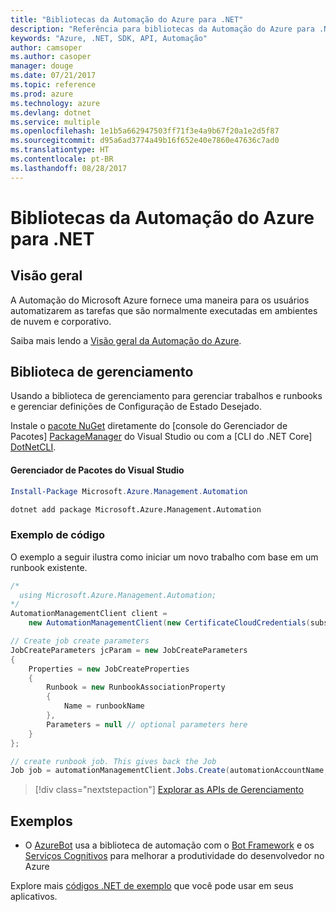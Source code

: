 ```yaml
---
title: "Bibliotecas da Automação do Azure para .NET"
description: "Referência para bibliotecas da Automação do Azure para .NET"
keywords: "Azure, .NET, SDK, API, Automação"
author: camsoper
ms.author: casoper
manager: douge
ms.date: 07/21/2017
ms.topic: reference
ms.prod: azure
ms.technology: azure
ms.devlang: dotnet
ms.service: multiple
ms.openlocfilehash: 1e1b5a662947503ff71f3e4a9b67f20a1e2d5f87
ms.sourcegitcommit: d95a6ad3774a49b16f652e40e7860e47636c7ad0
ms.translationtype: HT
ms.contentlocale: pt-BR
ms.lasthandoff: 08/28/2017
---
```

# <a name="azure-automation-libraries-for-net"></a>Bibliotecas da Automação do Azure para .NET

## <a name="overview"></a>Visão geral

A Automação do Microsoft Azure fornece uma maneira para os usuários automatizarem as tarefas que são normalmente executadas em ambientes de nuvem e corporativo. 

Saiba mais lendo a [Visão geral da Automação do Azure](/azure/automation/automation-intro).

## <a name="management-library"></a>Biblioteca de gerenciamento

Usando a biblioteca de gerenciamento para gerenciar trabalhos e runbooks e gerenciar definições de Configuração de Estado Desejado.

Instale o [pacote NuGet](https://www.nuget.org/packages/Microsoft.Azure.Management.Automation) diretamente do [console do Gerenciador de Pacotes] [ PackageManager] do Visual Studio ou com a [CLI do .NET Core] [DotNetCLI].

#### <a name="visual-studio-package-manager"></a>Gerenciador de Pacotes do Visual Studio

```powershell
Install-Package Microsoft.Azure.Management.Automation
```

```bash
dotnet add package Microsoft.Azure.Management.Automation
```

### <a name="code-example"></a>Exemplo de código

O exemplo a seguir ilustra como iniciar um novo trabalho com base em um runbook existente.

```csharp
/*
  using Microsoft.Azure.Management.Automation;
*/
AutomationManagementClient client =
    new AutomationManagementClient(new CertificateCloudCredentials(subscriptionId, cert));

// Create job create parameters
JobCreateParameters jcParam = new JobCreateParameters
{
    Properties = new JobCreateProperties
    {
        Runbook = new RunbookAssociationProperty
        {
            Name = runbookName
        },
        Parameters = null // optional parameters here
    }
};

// create runbook job. This gives back the Job
Job job = automationManagementClient.Jobs.Create(automationAccountName, jcParam).Job;
```

> [!div class="nextstepaction"]
> [Explorar as APIs de Gerenciamento](/dotnet/api/overview/azure/automation/management)

## <a name="samples"></a>Exemplos

* O [AzureBot](https://github.com/Microsoft/AzureBot) usa a biblioteca de automação com o [Bot Framework](https://docs.microsoft.com/bot-framework/) e os [Serviços Cognitivos](/cognitive-services) para melhorar a produtividade do desenvolvedor no Azure

Explore mais [códigos .NET de exemplo](https://azure.microsoft.com/resources/samples/?platform=dotnet) que você pode usar em seus aplicativos.

[PackageManager]: https://docs.microsoft.com/nuget/tools/package-manager-console
[DotNetCLI]: https://docs.microsoft.com/dotnet/core/tools/dotnet-add-package

